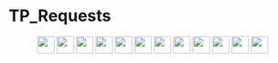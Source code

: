 # TP_Requests

<p align="center">
    <a href="https://github.com/truocphan/TP_Requests/releases/"><img src="https://img.shields.io/github/release/truocphan/TP_Requests" height=30></a>
	<a href="#"><img src="https://img.shields.io/github/downloads/truocphan/TP_Requests/total" height=30></a>
	<a href="#"><img src="https://img.shields.io/github/stars/truocphan/TP_Requests" height=30></a>
	<a href="#"><img src="https://img.shields.io/github/forks/truocphan/TP_Requests" height=30></a>
	<a href="https://github.com/truocphan/TP_Requests/issues?q=is%3Aopen+is%3Aissue"><img src="https://img.shields.io/github/issues/truocphan/TP_Requests" height=30></a>
	<a href="https://github.com/truocphan/TP_Requests/issues?q=is%3Aissue+is%3Aclosed"><img src="https://img.shields.io/github/issues-closed/truocphan/TP_Requests" height=30></a>
	<a href="https://pypi.org/project/TP_Requests/" target="_blank"><img src="https://img.shields.io/badge/pypi-3775A9?style=for-the-badge&logo=pypi&logoColor=white" height=30></a>
	<a href="https://www.facebook.com/292706121240740" target="_blank"><img src="https://img.shields.io/badge/Facebook-1877F2?style=for-the-badge&logo=facebook&logoColor=white" height=30></a>
	<a href="https://twitter.com/truocphan" target="_blank"><img src="https://img.shields.io/badge/Twitter-1DA1F2?style=for-the-badge&logo=twitter&logoColor=white" height=30></a>
	<a href="https://github.com/truocphan" target="_blank"><img src="https://img.shields.io/badge/GitHub-100000?style=for-the-badge&logo=github&logoColor=white" height=30></a>
	<a href="mailto:truocphan112017@gmail.com" target="_blank"><img src="https://img.shields.io/badge/Gmail-D14836?style=for-the-badge&logo=gmail&logoColor=white" height=30></a>
	<a href="https://www.buymeacoffee.com/truocphan" target="_blank"><img src="https://img.shields.io/badge/Buy_Me_A_Coffee-FFDD00?style=for-the-badge&logo=buy-me-a-coffee&logoColor=black" height=30></a>
</p>